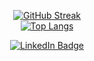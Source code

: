 <div align="center">
  
  [![GitHub Streak](https://github-readme-streak-stats.herokuapp.com?user=logan858&theme=vue-dark&hide_border=true&border_radius=5&date_format=j%2Fn%5B%2FY%5D&card_width=497)](https://git.io/streak-stats)
  </br>
  [![Top Langs](https://github-readme-stats.vercel.app/api/top-langs/?username=logan858&layout=compact&theme=vue-dark&hide_border=true)](https://github.com/anuraghazra/github-readme-stats)
  <div>
    <a href="https://www.linkedin.com/in/logan-major/" rel="noreferrer noopener">
      <img src="https://img.shields.io/badge/LinkedIn-blue?style=for-the-badge&logo=linkedin&logoColor=white" alt="LinkedIn Badge"/>
    </a>
  </div>
  <div>
    <img src="https://komarev.com/ghpvc/?username=logan858&style=flat-square&color=blue" alt=""/>
  </div>
</div>
<!--
**logan858/logan858** is a ✨ _special_ ✨ repository because its `README.md` (this file) appears on your GitHub profile.

Here are some ideas to get you started:

- 🔭 I’m currently working on ...
- 🌱 I’m currently learning ...
- 👯 I’m looking to collaborate on ...
- 🤔 I’m looking for help with ...
- 💬 Ask me about ...
- 📫 How to reach me: ...
- 😄 Pronouns: ...
- ⚡ Fun fact: ...
-->
